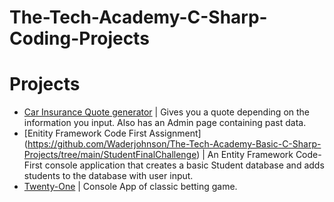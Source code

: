 # The-Tech-Academy-C-Sharp-Coding-Projects

Projects
=======
* [Car Insurance Quote generator](https://github.com/Waderjohnson/The-Tech-Academy-Basic-C-Sharp-Projects/tree/main/CarInsurance/CarInsurance) | Gives you a quote depending on the information you input. Also has an Admin page containing past data.
* [Enitity Framework Code First Assignment] (https://github.com/Waderjohnson/The-Tech-Academy-Basic-C-Sharp-Projects/tree/main/StudentFinalChallenge) | An Entity Framework Code-First console application that creates a basic Student database and adds students to the database with user input.
* [Twenty-One](https://github.com/alexHampton/The-Tech-Academy-C-Sharp-Coding-Projects/tree/master/TwentyOne-ClassesAndObjects) | Console App of classic betting game.
